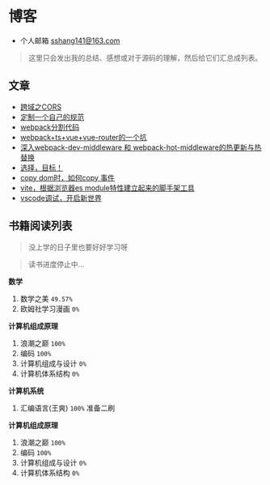 # 博客

- 个人邮箱 sshang141@163.com

> 这里只会发出我的总结、感想或对于源码的理解，然后给它们汇总成列表。

## 文章
- [跨域之CORS](./articles/will/跨域之CORS.md)
- [定制一个自己的规范](./articles/will/规范.md)
- [webpack分割代码](./articles/will/webpack打包分割代码.md)
- [webpack+ts+vue+vue-router的一个坑](./articles/will/webpack+ts+vue+vue-router的一个坑.md)
- [深入webpack-dev-middleware 和 webpack-hot-middleware的热更新与热替换](https://github.com/shulandmimi/blog/issues/2)
- [选择，目标！](https://github.com/shulandmimi/blog/issues/3)
- [copy dom时，如何copy 事件](https://github.com/shulandmimi/blog/issues/5)
- [vite，根据浏览器es module特性建立起来的脚手架工具](https://github.com/shulandmimi/blog/issues/6)
- [vscode调试，开启新世界](https://github.com/shulandmimi/blog/issues/7)


## 书籍阅读列表
> 没上学的日子里也要好好学习呀

> 读书进度停止中...

**数学**
1. 数学之美 `49.57%`
2. 欧姆社学习漫画 `0%`
  
**计算机组成原理**
1. 浪潮之巅 `100%`
2. 编码 `100%`
3. 计算机组成与设计 `0%`
4. 计算机体系结构 `0%`

**计算机系统**
1. 汇编语言(王爽)  `100%` 准备二刷

**计算机组成原理**
1. 浪潮之巅 `100%`
2. 编码 `100%`
3. 计算机组成与设计 `0%`
4. 计算机体系结构 `0%`
